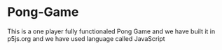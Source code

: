 # Pong-Game
This is a one player fully functionaled Pong Game and we have built it in p5js.org and we have used language called JavaScript

